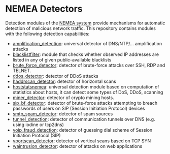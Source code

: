 # NEMEA Detectors

Detection modules of the [NEMEA system](https://github.com/CESNET/Nemea) provide mechanisms for automatic detection of malicious network traffic.
This repository contains modules with the following detection capabilities:

* [amplification_detection](amplification_detection): universal detector of DNS/NTP/... amplification attacks
* [blacklistfilter](blacklistfilter): module that checks whether observed IP addresses are listed in any of given public-available blacklists
* [brute_force_detector](brute_force_detector): detector of brute-force attacks over SSH, RDP and TELNET.
* [ddos_detector](ddos_detector): detector of DDoS attacks
* [haddrscan_detector](haddrscan_detector): detector of horizontal scans
* [hoststatsnemea](hoststatsnemea): universal detection module based on computation of statistics about hosts, it can detect some types of DoS, DDoS, scanning
* [miner_detector](miner_detector): detector of crypto mining hosts.
* [sip_bf_detector](sip_bf_detector): detector of brute-force attacks attempting to breach passwords of users on SIP (Session Initiation Protocol) devices
* [smtp_spam_detector](smtp_spam_detector): detector of spam sources
* [tunnel_detection](tunnel_detection): detector of communication tunnels over DNS (e.g. using iodine or tcp2dns)
* [voip_fraud_detection](voip_fraud_detection): detector of guessing dial scheme of Session Initiation Protocol (SIP)
* [vportscan_detector](vportscan_detector): detector of vertical scans based on TCP SYN
* [waintrusion_detector](waintrusion_detector): detector of attacks on web applications
